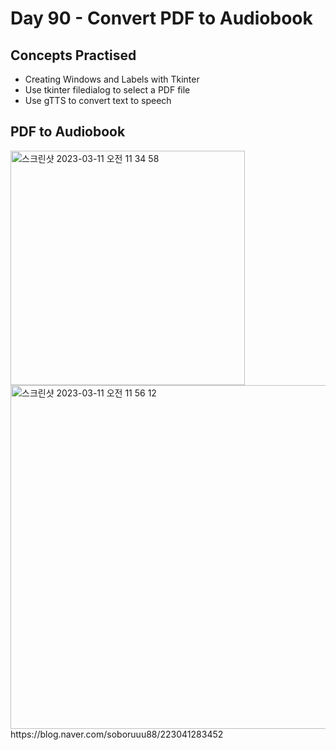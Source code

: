# Day 90 - Convert PDF to Audiobook
## Concepts Practised
- Creating Windows and Labels with Tkinter
- Use tkinter filedialog to select a PDF file
- Use gTTS to convert text to speech
## PDF to Audiobook
<img width="375" alt="스크린샷 2023-03-11 오전 11 34 58" src="https://user-images.githubusercontent.com/116648895/224462021-d63c4c7a-a13a-42e6-9a97-d8ac48a6cd30.png">
<img width="550" alt="스크린샷 2023-03-11 오전 11 56 12" src="https://user-images.githubusercontent.com/116648895/224462027-ba4074a5-32a6-47c1-95ef-e054e031edff.png">
https://blog.naver.com/soboruuu88/223041283452
